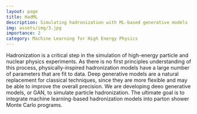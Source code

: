 ```yaml
---
layout: page
title: HadML
description: Simulating hadronization with ML-based generative models
img: assets/img/3.jpg
importance: 2
category: Machine Learning for High Energy Physics
---
```


Hadronization is a critical step in the simulation of high-energy particle and nuclear physics experiments. As there is no first principles understanding of this process, physically-inspired hadronization models have a large number of parameters that are fit to data. Deep generative models are a natural replacement for classical techniques, since they are more flexible and may be able to improve the overall precision. We are developing deeo generative models, or GAN, to simulate particle hadronization. The ultimate goal is to integrate machine learning-based hadronization models into parton shower Monte Carlo programs.
